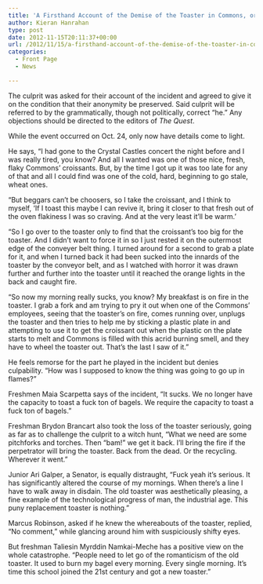 ```yaml
---
title: 'A Firsthand Account of the Demise of the Toaster in Commons, or: What Really Happened'
author: Kieran Hanrahan
type: post
date: 2012-11-15T20:11:37+00:00
url: /2012/11/15/a-firsthand-account-of-the-demise-of-the-toaster-in-commons-or-what-really-happened/
categories:
  - Front Page
  - News

---
```

The culprit was asked for their account of the incident and agreed to give it on the condition that their anonymity be preserved. Said culprit will be referred to by the grammatically, though not politically, correct “he.” Any objections should be directed to the editors of _The Quest_.

While the event occurred on Oct. 24, only now have details come to light.

He says, “I had gone to the Crystal Castles concert the night before and I was really tired, you know? And all I wanted was one of those nice, fresh, flaky Commons’ croissants. But, by the time I got up it was too late for any of that and all I could find was one of the cold, hard, beginning to go stale, wheat ones.

“But beggars can’t be choosers, so I take the croissant, and I think to myself, ‘If I toast this maybe I can revive it, bring it closer to that fresh out of the oven flakiness I was so craving. And at the very least it’ll be warm.’

“So I go over to the toaster only to find that the croissant’s too big for the toaster. And I didn’t want to force it in so I just rested it on the outermost edge of the conveyer belt thing. I turned around for a second to grab a plate for it, and when I turned back it had been sucked into the innards of the toaster by the conveyor belt, and as I watched with horror it was drawn further and further into the toaster until it reached the orange lights in the back and caught fire.

“So now my morning really sucks, you know? My breakfast is on fire in the toaster. I grab a fork and am trying to pry it out when one of the Commons’ employees, seeing that the toaster’s on fire, comes running over, unplugs the toaster and then tries to help me by sticking a plastic plate in and attempting to use it to get the croissant out when the plastic on the plate starts to melt and Commons is filled with this acrid burning smell, and they have to wheel the toaster out. That’s the last I saw of it.”

He feels remorse for the part he played in the incident but denies culpability. “How was I supposed to know the thing was going to go up in flames?”

Freshmen Maia Scarpetta says of the incident, “It sucks. We no longer have the capacity to toast a fuck ton of bagels. We require the capacity to toast a fuck ton of bagels.”

Freshman Brydon Brancart also took the loss of the toaster seriously, going as far as to challenge the culprit to a witch hunt, “What we need are some pitchforks and torches. Then “bam!” we get it back. I’ll bring the fire if the perpetrator will bring the toaster. Back from the dead. Or the recycling. Wherever it went.”

Junior Ari Galper, a Senator, is equally distraught, “Fuck yeah it’s serious. It has significantly altered the course of my mornings. When there’s a line I have to walk away in disdain. The old toaster was aesthetically pleasing, a fine example of the technological progress of man, the industrial age. This puny replacement toaster is nothing.”

Marcus Robinson, asked if he knew the whereabouts of the toaster, replied, “No comment,” while glancing around him with suspiciously shifty eyes.

But freshman Taliesin Myrddin Namkai-Meche has a positive view on the whole catastrophe. “People need to let go of the romanticism of the old toaster. It used to burn my bagel every morning. Every single morning. It’s time this school joined the 21st century and got a new toaster.”